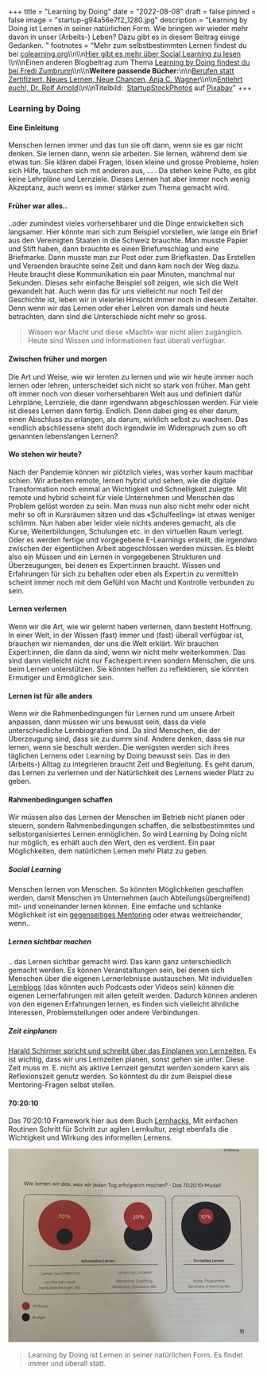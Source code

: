 +++
title = "Learning by Doing"
date = "2022-08-08"
draft = false
pinned = false
image = "startup-g94a56e7f2_1280.jpg"
description = "Learning by Doing ist Lernen in seiner natürlichen Form. Wie bringen wir wieder mehr davon in unser (Arbeits-) Leben? Dazu gibt es in diesem Beitrag einige Gedanken. "
footnotes = "Mehr zum selbstbestimmten Lernen findest du bei [colearning.org](https://www.colearning.org>)\\\n\\\n[Hier gibt es mehr über Social Learning zu lesen ](https://www.linkedin.com/pulse/wissen-teilen-ist-macht-mit-social-learning-die-zukunft-dunkel/?trackingId=kvgwofmq8TXxlmJdFocQtg%3D%3D)\\\n\\\nEinen anderen Blogbeitrag zum Thema [Learning by Doing findest du bei Fredi Zumbrunn](https://www.fredizumbrunn.ch/learnings-by-doing/)\\\n\\\n**Weitere passende Bücher:**\n\n[Berufen statt Zertifiziert, Neues Lernen, Neue Chancen, Anja C. Wagner](https://www.exlibris.ch/de/buecher-buch/deutschsprachige-buecher/anja-c-wagner/berufen-statt-zertifiziert/id/9783035518689/)\\\n\\\n[Entlehrt euch!, Dr. Rolf Arnold](https://www.exlibris.ch/de/buecher-buch/deutschsprachige-buecher/rolf-arnold/entlehrt-euch/id/9783035504590/)\\\n\\\nTitelbild:  [StartupStockPhotos](https://pixabay.com/de/users/startupstockphotos-690514/?utm_source=link-attribution&utm_medium=referral&utm_campaign=image&utm_content=593341) auf [Pixabay](https://pixabay.com/de//?utm_source=link-attribution&utm_medium=referral&utm_campaign=image&utm_content=593341)"
+++
### Learning by Doing

#### Eine Einleitung

Menschen lernen immer und das tun sie oft dann, wenn sie es gar nicht denken. Sie lernen dann, wenn sie arbeiten. Sie lernen, während dem sie etwas tun. Sie klären dabei Fragen, lösen kleine und grosse Probleme, holen sich Hilfe, tauschen sich mit anderen aus, ... . Da stehen keine Pulte, es gibt keine Lehrpläne und Lernziele. Dieses Lernen hat aber immer noch wenig Akzeptanz, auch wenn es immer stärker zum Thema gemacht wird. 

#### Früher war alles..

..oder zumindest vieles vorhersehbarer und die Dinge entwickelten sich langsamer. Hier könnte man sich zum Beispiel vorstellen, wie lange ein Brief aus den Vereinigten Staaten in die Schweiz brauchte. Man musste Papier und Stift haben, dann brauchte es einen Briefumschlag und eine Briefmarke. Dann musste man zur Post oder zum Briefkasten. Das Erstellen und Versenden brauchte seine Zeit und dann kam noch der Weg dazu. Heute braucht diese Kommunikation ein paar Minuten, manchmal nur Sekunden. Dieses sehr einfache Beispiel soll zeigen, wie sich die Welt gewandelt hat. Auch wenn das für uns vielleicht nur noch Teil der Geschichte ist, leben wir in vielerlei Hinsicht immer noch in diesem Zeitalter. Denn wenn wir das Lernen oder eher Lehren von damals und heute betrachten, dann sind die Unterschiede nicht mehr so gross. 

> Wissen war Macht und diese «Macht» war nicht allen zugänglich. Heute sind Wissen und Informationen fast überall verfügbar. 

#### Zwischen früher und morgen

Die Art und Weise, wie wir lernten zu lernen und wie wir heute immer noch lernen oder lehren, unterscheidet sich nicht so stark von früher. Man geht oft immer noch von dieser vorhersehbaren Welt aus und definiert dafür Lehrpläne, Lernziele, die dann irgendwann abgeschlossen werden. Für viele ist dieses Lernen dann fertig. Endlich. Denn dabei ging es eher darum, einen Abschluss zu erlangen, als darum, wirklich selbst zu wachsen. Das «endlich abschliessen» steht doch irgendwie im Widerspruch zum so oft genannten lebenslangen Lernen?

#### Wo stehen wir heute?

Nach der Pandemie können wir plötzlich vieles, was vorher kaum machbar schien. Wir arbeiten remote, lernen hybrid und sehen, wie die digitale Transformation noch einmal an Wichtigkeit und Schnelligkeit zulegte. Mit remote und hybrid scheint für viele Unternehmen und Menschen das Problem gelöst worden zu sein. Man muss nun also nicht mehr oder nicht mehr so oft in Kursräumen sitzen und das «Schulfeeling» ist etwas weniger schlimm. Nun haben aber leider viele nichts anderes gemacht, als die Kurse, Weiterbildungen, Schulungen etc. in den virtuellen Raum verlegt. Oder es werden fertige und vorgegebene E-Learnings erstellt, die irgendwo zwischen der eigentlichen Arbeit abgeschlossen werden müssen. Es bleibt also ein Müssen und ein Lernen in vorgegebenen Strukturen und Überzeugungen, bei denen es Expert:innen braucht. Wissen und Erfahrungen für sich zu behalten oder eben als Expert:in zu vermitteln scheint immer noch mit dem Gefühl von Macht und Kontrolle verbunden zu sein. 

#### Lernen verlernen

Wenn wir die Art, wie wir gelernt haben verlernen, dann besteht Hoffnung. In einer Welt, in der Wissen (fast) immer und (fast) überall verfügbar ist, brauchen wir niemanden, der uns die Welt erklärt. Wir brauchen Expert:innen, die dann da sind, wenn wir nicht mehr weiterkommen. Das sind dann vielleicht nicht nur Fachexpert:innen sondern Menschen, die uns beim Lernen unterstützen. Sie könnten helfen zu reflektieren, sie könnten Ermutiger und Ermöglicher sein.

#### Lernen ist für alle anders

Wenn wir die Rahmenbedingungen für Lernen rund um unsere Arbeit anpassen, dann müssen wir uns bewusst sein, dass da viele unterschiedliche Lernbiografien sind. Da sind Menschen, die der Überzeugung sind, dass sie zu dumm sind. Andere denken, dass sie nur lernen, wenn sie beschult werden. Die wenigsten werden sich ihres täglichen Lernens oder Learning by Doing bewusst sein. Das in den (Arbeits-) Alltag zu integrieren braucht Zeit und Begleitung. Es geht darum, das Lernen zu verlernen und der Natürlichkeit des Lernens wieder Platz zu geben. 

#### Rahmenbedingungen schaffen

Wir müssen also das Lernen der Menschen im Betrieb nicht planen oder steuern, sondern Rahmenbedingungen schaffen, die selbstbestimmtes und selbstorganisiertes Lernen ermöglichen. So wird Learning by Doing nicht nur möglich, es erhält auch den Wert, den es verdient. Ein paar Möglichkeiten, dem natürlichen Lernen mehr Platz zu geben.

##### Social Learning

Menschen lernen von Menschen. So könnten Möglichkeiten geschaffen werden, damit Menschen im Unternehmen (auch Abteilungsübergreifend) mit- und voneinander lernen können. Eine einfache und schlanke Möglichkeit ist ein [gegenseitiges Mentoring](https://www.colearning.org/#mentoring) oder etwas weitreichender, wenn..

##### Lernen sichtbar machen

.. das Lernen sichtbar gemacht wird. Das kann ganz unterschiedlich gemacht werden. Es können Veranstaltungen sein, bei denen sich Menschen über die eigenen Lernerlebnisse austauschen. Mit individuellen [Lernblogs](https://www.colearning.org/#lernblog) (das könnten auch Podcasts oder Videos sein) können die eigenen Lernerfahrungen mit allen geteilt werden. Dadurch können anderen von den eigenen Erfahrungen lernen, es finden sich vielleicht ähnliche Interessen, Problemstellungen oder andere Verbindungen.

##### Zeit einplanen

[Harald Schirmer spricht und schreibt über das Einplanen von Lernzeiten.](https://harald-schirmer.de/2021/03/21/meine-keynote-zum-thema-lernen/) Es ist wichtig, dass wir uns Lernzeiten planen, sonst gehen sie unter. Diese Zeit muss m. E. nicht als aktive Lernzeit genutzt werden sondern kann als Reflexionszeit genutz werden. So könntest du dir zum Beispiel diese Mentoring-Fragen selbst stellen.

#### 70:20:10

Das 70:20:10 Framework hier aus dem Buch [Lernhacks](https://www.exlibris.ch/de/buecher-buch/deutschsprachige-buecher/thomas-tillmann/lernhacks/id/9783800664986/), Mit einfachen Routinen Schritt für Schritt zur agilen Lernkultur, zeigt ebenfalls die Wichtigkeit und Wirkung des informellen Lernens. 

![](bildschirmfoto-2022-08-08-um-12.21.24.png)



> Learning by Doing ist Lernen in seiner natürlichen Form. Es findet immer und überall statt.